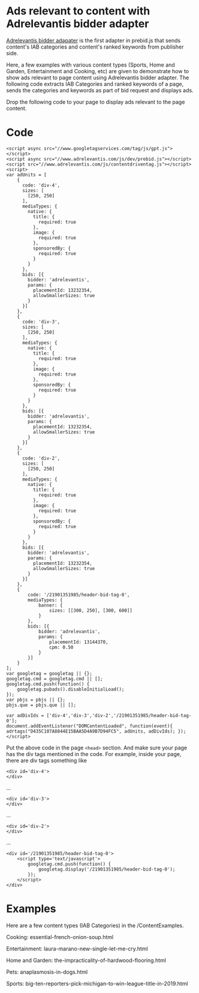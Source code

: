 # Ads relevant to content with Adrelevantis bidder adapter
[Adrelevantis bidder adapater](https://docs.prebid.org/dev-docs/bidders/adrelevantis.html) is the first adapter in prebid.js that sends content's IAB categories and content's ranked keywords from publisher side. 

Here, a few examples with various content types (Sports, Home and Garden, Entertainment and Cooking, etc) are given to demonstrate how to show ads relevant to page content using Adrelevantis bidder adapter. The following code extracts IAB Categories and ranked keywords of a page, sends the categories and keywords as part of bid request and displays ads.

Drop the following code to your page to display ads relevant to the page content.

# Code

```
<script async src="//www.googletagservices.com/tag/js/gpt.js"></script>
<script async src="//www.adrelevantis.com/js/dev/prebid.js"></script>
<script src="//www.adrelevantis.com/js/contentdriventag.js"></script>
<script>
var adUnits = [
	{
	  code: 'div-4',
	  sizes: [
		[250, 250]
	  ],
	  mediaTypes: {
		native: {
		  title: {
			required: true
		  },
		  image: {
			required: true
		  },
		  sponsoredBy: {
			required: true
		  }
		}
	  },
	  bids: [{
		bidder: 'adrelevantis',
		params: {
		  placementId: 13232354,
		  allowSmallerSizes: true
		}
	  }]
	},
	{
	  code: 'div-3',
	  sizes: [
		[250, 250]
	  ],
	  mediaTypes: {
		native: {
		  title: {
			required: true
		  },
		  image: {
			required: true
		  },
		  sponsoredBy: {
			required: true
		  }
		}
	  },
	  bids: [{
		bidder: 'adrelevantis',
		params: {
		  placementId: 13232354,
		  allowSmallerSizes: true
		}
	  }]
	},
	{
	  code: 'div-2',
	  sizes: [
		[250, 250]
	  ],
	  mediaTypes: {
		native: {
		  title: {
			required: true
		  },
		  image: {
			required: true
		  },
		  sponsoredBy: {
			required: true
		  }
		}
	  },
	  bids: [{
		bidder: 'adrelevantis',
		params: {
		  placementId: 13232354,
		  allowSmallerSizes: true
		}
	  }]
	},
	{
		code: '/21901351985/header-bid-tag-0',
		mediaTypes: {
			banner: {
				sizes: [[300, 250], [300, 600]]
			}
		},
		bids: [{
			bidder: 'adrelevantis',
			params: {
				placementId: 13144370,
				cpm: 0.50
			}
		}]
	}
];
var googletag = googletag || {};
googletag.cmd = googletag.cmd || [];
googletag.cmd.push(function() {
	googletag.pubads().disableInitialLoad();
});
var pbjs = pbjs || {};
pbjs.que = pbjs.que || [];

var adDivIds = ['div-4','div-3','div-2','/21901351985/header-bid-tag-0'];
document.addEventListener("DOMContentLoaded", function(event){ adrtags("D435C107A8844E15BAA5D4A9B7D94FC5", adUnits, adDivIds); });
</script>
```

Put the above code in the page ```<head>``` section. And make sure your page has the div tags mentioned in the code. For example, inside your page, there are div tags something like
```
<div id='div-4'>
</div>
```
...

```
<div id='div-3'>
</div>
```
...

```
<div id='div-2'>
</div>
```
...

```
<div id='/21901351985/header-bid-tag-0'>
	<script type='text/javascript'>
		googletag.cmd.push(function() {
			googletag.display('/21901351985/header-bid-tag-0');
		});
	</script>
</div>
```
# Examples
Here are a few content types (IAB Categories) in the /ContentExamples.

Cooking: essential-french-onion-soup.html

Entertainment: laura-marano-new-single-let-me-cry.html

Home and Garden: the-impracticality-of-hardwood-flooring.html

Pets: anaplasmosis-in-dogs.html

Sports: big-ten-reporters-pick-michigan-to-win-league-title-in-2019.html
